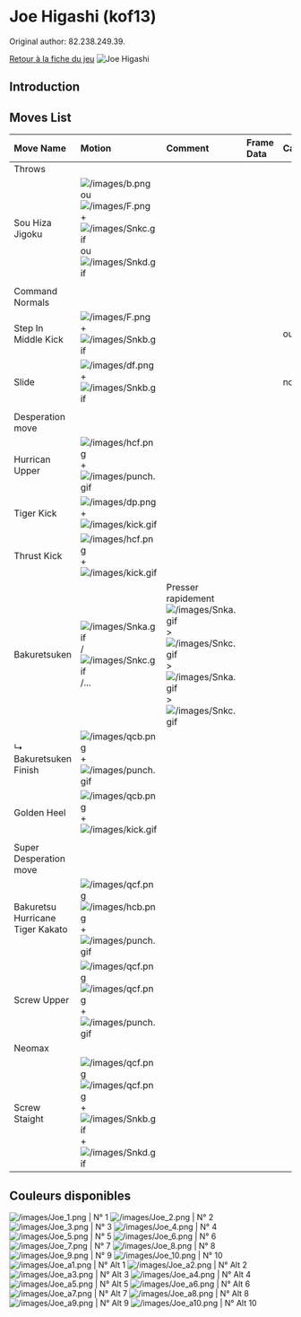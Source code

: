 # Joe Higashi (kof13)

Original author: 82.238.249.39.

[Retour à la fiche du
jeu](http://basgrospoing.fr/wiki/index.php?title=The_King_of_Fighters_XIII)
![Joe Higashi](/images/Joekof13.gif "Joe Higashi")

## Introduction

## Moves List

| Move Name                        | Motion                                                                                                                                                          | Comment                                                                                                                                                                                   | Frame Data | Cancelable | Damage LOW/HIGH/EX |
|:---------------------------------|:----------------------------------------------------------------------------------------------------------------------------------------------------------------|:------------------------------------------------------------------------------------------------------------------------------------------------------------------------------------------|:-----------|:-----------|:-------------------|
| Throws                           |                                                                                                                                                                 |                                                                                                                                                                                           |            |            |                    |
| Sou Hiza Jigoku                  | ![](/images/b.png "/images/b.png") ou ![](/images/F.png "/images/F.png") + ![](/images/Snkc.gif "/images/Snkc.gif") ou ![](/images/Snkd.gif "/images/Snkd.gif") |                                                                                                                                                                                           |            |            | 100                |
|                                  |                                                                                                                                                                 |                                                                                                                                                                                           |            |            |                    |
| Command Normals                  |                                                                                                                                                                 |                                                                                                                                                                                           |            |            |                    |
| Step In Middle Kick              | ![](/images/F.png "/images/F.png") + ![](/images/Snkb.gif "/images/Snkb.gif")                                                                                   |                                                                                                                                                                                           |            | oui        | 60                 |
| Slide                            | ![](/images/df.png "/images/df.png") + ![](/images/Snkb.gif "/images/Snkb.gif")                                                                                 |                                                                                                                                                                                           |            | non        | 75                 |
|                                  |                                                                                                                                                                 |                                                                                                                                                                                           |            |            |                    |
| Desperation move                 |                                                                                                                                                                 |                                                                                                                                                                                           |            |            |                    |
| Hurrican Upper                   | ![](/images/hcf.png "/images/hcf.png") + ![](/images/punch.gif "/images/punch.gif")                                                                             |                                                                                                                                                                                           |            |            |                    |
| Tiger Kick                       | ![](/images/dp.png "/images/dp.png") + ![](/images/kick.gif "/images/kick.gif")                                                                                 |                                                                                                                                                                                           |            |            |                    |
| Thrust Kick                      | ![](/images/hcf.png "/images/hcf.png") +![](/images/kick.gif "/images/kick.gif")                                                                                |                                                                                                                                                                                           |            |            |                    |
| Bakuretsuken                     | ![](/images/Snka.gif "/images/Snka.gif")/![](/images/Snkc.gif "/images/Snkc.gif")/...                                                                           | Presser rapidement ![](/images/Snka.gif "/images/Snka.gif")\>![](/images/Snkc.gif "/images/Snkc.gif")\>![](/images/Snka.gif "/images/Snka.gif")\>![](/images/Snkc.gif "/images/Snkc.gif") |            |            |                    |
| ↳ Bakuretsuken Finish            | ![](/images/qcb.png "/images/qcb.png") + ![](/images/punch.gif "/images/punch.gif")                                                                             |                                                                                                                                                                                           |            |            |                    |
| Golden Heel                      | ![](/images/qcb.png "/images/qcb.png") +![](/images/kick.gif "/images/kick.gif")                                                                                |                                                                                                                                                                                           |            |            |                    |
|                                  |                                                                                                                                                                 |                                                                                                                                                                                           |            |            |                    |
| Super Desperation move           |                                                                                                                                                                 |                                                                                                                                                                                           |            |            |                    |
| Bakuretsu Hurricane Tiger Kakato | ![](/images/qcf.png "/images/qcf.png")![](/images/hcb.png "/images/hcb.png") +![](/images/punch.gif "/images/punch.gif")                                        |                                                                                                                                                                                           |            |            |                    |
| Screw Upper                      | ![](/images/qcf.png "/images/qcf.png")![](/images/qcf.png "/images/qcf.png") +![](/images/punch.gif "/images/punch.gif")                                        |                                                                                                                                                                                           |            |            |                    |
| Neomax                           |                                                                                                                                                                 |                                                                                                                                                                                           |            |            |                    |
| Screw Staight                    | ![](/images/qcf.png "/images/qcf.png")![](/images/qcf.png "/images/qcf.png")+ ![](/images/Snkb.gif "/images/Snkb.gif")+![](/images/Snkd.gif "/images/Snkd.gif") |                                                                                                                                                                                           |            |            |                    |

## Couleurs disponibles

![](/images/Joe_1.png "/images/Joe_1.png") \| N° 1
![](/images/Joe_2.png "/images/Joe_2.png") \| N° 2
![](/images/Joe_3.png "/images/Joe_3.png") \| N° 3
![](/images/Joe_4.png "/images/Joe_4.png") \| N° 4
![](/images/Joe_5.png "/images/Joe_5.png") \| N° 5
![](/images/Joe_6.png "/images/Joe_6.png") \| N° 6
![](/images/Joe_7.png "/images/Joe_7.png") \| N° 7
![](/images/Joe_8.png "/images/Joe_8.png") \| N° 8
![](/images/Joe_9.png "/images/Joe_9.png") \| N° 9
![](/images/Joe_10.png "/images/Joe_10.png") \| N° 10
![](/images/Joe_a1.png "/images/Joe_a1.png") \| N° Alt 1
![](/images/Joe_a2.png "/images/Joe_a2.png") \| N° Alt 2
![](/images/Joe_a3.png "/images/Joe_a3.png") \| N° Alt 3
![](/images/Joe_a4.png "/images/Joe_a4.png") \| N° Alt 4
![](/images/Joe_a5.png "/images/Joe_a5.png") \| N° Alt 5
![](/images/Joe_a6.png "/images/Joe_a6.png") \| N° Alt 6
![](/images/Joe_a7.png "/images/Joe_a7.png") \| N° Alt 7
![](/images/Joe_a8.png "/images/Joe_a8.png") \| N° Alt 8
![](/images/Joe_a9.png "/images/Joe_a9.png") \| N° Alt 9
![](/images/Joe_a10.png "/images/Joe_a10.png") \| N° Alt 10
